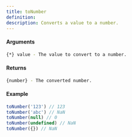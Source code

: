 ```yaml
---
title: toNumber
definition: 
description: Converts a value to a number.
---
```



#### Arguments


```bash
{*} value - The value to convert to a number.
```


#### Returns


```bash
{number} - The converted number.
```


#### Example


```ts
toNumber('123') // 123toNumber('abc') // NaNtoNumber(null) // 0toNumber(undefined) // NaNtoNumber({}) // NaN
```